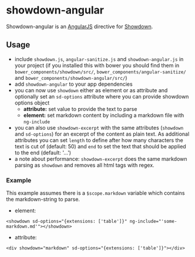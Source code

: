 # showdown-angular

Showdown-angular is an [AngularJS](http://angularjs.org/) directive for [Showdown](https://github.com/coreyti/showdown).

## Usage

- include `showdown.js`, `angular-sanitize.js` and `showdown-angular.js` in your project (if you installed this with bower you should find them in `bower_components/showdown/src/`, `bower_components/angular-sanitize/` and `bower_components/showdown-angular/src/`)
- add `showdown-angular` to your app dependencies
- you can now use `showdown` either as element or as attribute and optionally set an `sd-options` attribute where you can provide showdown options object
  - **attribute:** set value to provide the text to parse
  - **element:** set markdown content by including a markdown file with `ng-include`
- you can also use `showdown-excerpt` with the same attributes (`showdown` and `sd-options`) for an excerpt of the content as plain text. As additional attributes you can set `length` to define after how many characters the text is cut of (default: 50) and `end` to set the text that should be applied to the end (default: '...')
 - a note about performance: `showdown-excerpt` does the same markdown parsing as `showdown` and removes all html tags with regex.

### Example
This example assumes there is a `$scope.markdown` variable which contains the markdown-string to parse.

- element:
 ```
 <showdown sd-options="{extensions: ['table']}" ng-include="'some-markdown.md'"></showdown>
 ```
- attribute:
 ```
 <div showdown="markdown" sd-options="{extensions: ['table']}"></div>
 ```
